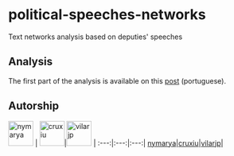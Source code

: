 # political-speeches-networks
Text networks analysis based on deputies' speeches

## Analysis

The first part of the analysis is available on this [post](https://nymarya.github.io/do-que-politicos-estao-falando/) (portuguese).

## Autorship
[<img alt="nymarya" src="https://avatars1.githubusercontent.com/u/23341788?v=2&s=50" width=50>](https://github.com/nymarya) |
[<img alt="cruxiu"  src="https://avatars3.githubusercontent.com/u/19611403?v=2&s=50" width=50>](https://github.com/anunciado)|[<img alt="vilarjp"  src="https://avatars2.githubusercontent.com/u/26348686?v=2&s=50" width=50>](https://github.com/vilarjp) |
:---:|:---:|:---:|
[nymarya](https://github.com/nymarya)|[cruxiu](https://github.com/anunciado)|[vilarjp](https://github.com/vilarjp)|
